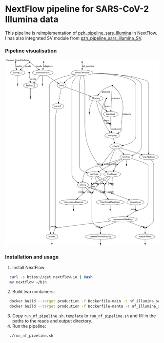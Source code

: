 NextFlow pipeline for SARS-CoV-2 Illumina data
==============================================

This pipeline is reimplementation of [pzh_pipeline_sars_illumina](https://github.com/michallaz/pzh_pipeline_sars_illumina) in NextFlow.
I has also integrated SV module from [pzh_pipeline_sars_illumina_SV](https://github.com/michallaz/pzh_pipeline_sars_illumina_SV).

### Pipeline visualisation

![flowchart](flowchart.png "overview of the pipeline")

### Installation and usage

1. Install NextFlow

```bash
  curl -s https://get.nextflow.io | bash
  mv nextflow ~/bin
```

2. Build two containers:

```bash
  docker build --target production -f Dockerfile-main -t nf_illumina_sars-3.0 .
  docker build --target prodcution -f Dockerfile-manta -t nf_illumina_sars-3.0-manta .
```

3. Copy `run_nf_pipeline.sh.template` to `run_nf_pipeline.sh` and fill in the paths to the reads and output directory.
4. Run the pipeline:

```bash
  ./run_nf_pipeline.sh
```